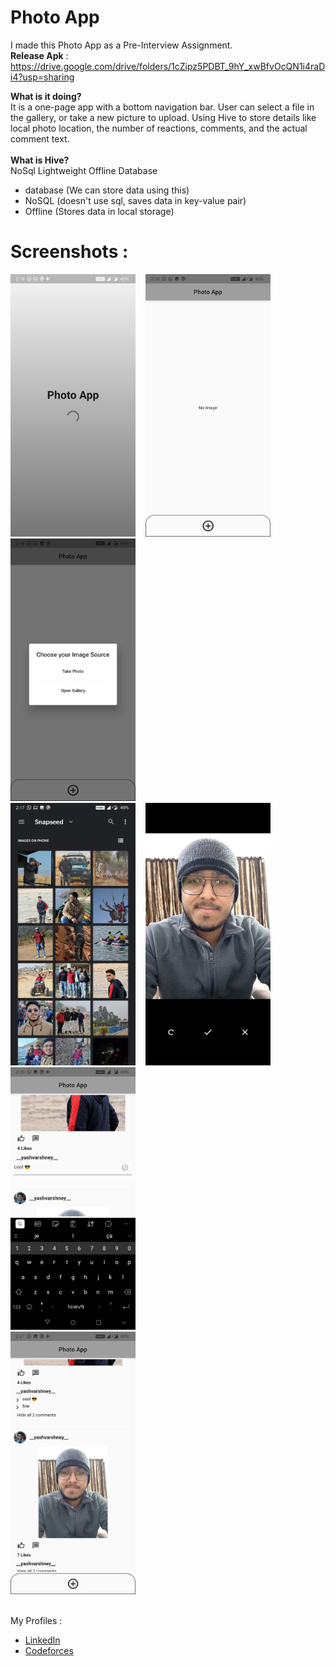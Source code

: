 # Photo App

I made this Photo App as a Pre-Interview Assignment.<br />
**Release Apk** : https://drive.google.com/drive/folders/1cZipz5PDBT_9hY_xwBfvOcQN1i4raDi4?usp=sharing
<br />

**What is it doing?**<br />
It is a one-page app with a bottom navigation bar. User can select a file in the gallery, or take a new picture to upload. Using Hive to store details like local photo location, the number of reactions, comments, and the actual comment text.
<br /><br />
**What is Hive?**<br />
NoSql Lightweight Offline Database

- database (We can store data using this)
- NoSQL (doesn't use sql, saves data in key-value pair)
- Offline (Stores data in local storage)

# Screenshots :

<img src="assets/Screenshots/splash_page.jpg" title="Splash Page" width="200" height="420">&nbsp;&nbsp;&nbsp;
<img src="assets/Screenshots/no_image.jpg" title="HomePage" width="200" height="420">&nbsp;&nbsp;&nbsp;
<img src="assets/Screenshots/option.jpg" title="Giving options for photo source" width="200" height="420"><br />
<img src="assets/Screenshots/from_gallery.jpg" title="Selecting Image from gallery" width="200" height="420">&nbsp;&nbsp;&nbsp;
<img src="assets/Screenshots/from_camera.jpg" title="freshly taking photo form camera" width="200" height="420">&nbsp;&nbsp;&nbsp;
<img src="assets/Screenshots/typing_comment.jpg" title="Typing comment on post" width="200" height="420"><br />
<img src="assets/Screenshots/feed.jpg" title="Feed" width="200" height="420">
<br /><br />


My Profiles :

- [LinkedIn](https://www.linkedin.com/in/yash-varshney/)
- [Codeforces](https://codeforces.com/profile/__ykji)
